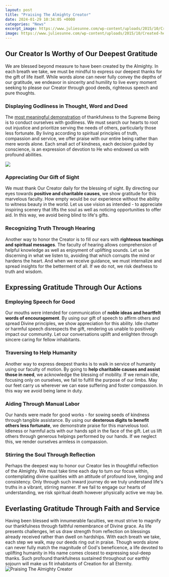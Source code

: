 ```yaml
---
layout: post
title: "Praising The Almighty Creator"
date: 2024-01-29 10:34:05 +0000
categories: "News"
excerpt_image: https://www.juliesunne.com/wp-content/uploads/2015/10/Created-heavens-earth-seas.jpg
image: https://www.juliesunne.com/wp-content/uploads/2015/10/Created-heavens-earth-seas.jpg
---
```


## Our Creator Is Worthy of Our Deepest Gratitude
We are blessed beyond measure to have been created by the Almighty. In each breath we take, we must be mindful to express our deepest thanks for the gift of life itself. While words alone can never fully convey the depths of our gratitude, we endeavor in sincerity and humility to live every moment seeking to please our Creator through good deeds, righteous speech and pure thoughts.
### Displaying Godliness in Thought, Word and Deed 
The [most meaningful demonstration](https://store.fi.io.vn/collection/abrahams) of thankfulness to the Supreme Being is to conduct ourselves with godliness. We must search our hearts to root out injustice and prioritize serving the needs of others, particularly those less fortunate. By living according to spiritual principles of truth, compassion and service, we offer praise with our entire being rather than mere words alone. Each small act of kindness, each decision guided by conscience, is an expression of devotion to He who endowed us with profound abilities.

![](https://i.pinimg.com/originals/1f/ab/fb/1fabfb541a198db22c67582b9ae0a116.jpg)
### Appreciating Our Gift of Sight
We must thank Our Creator daily for the blessing of sight. By directing our eyes towards **positive and charitable causes**, we show gratitude for this marvelous faculty. How empty would be our experience without the ability to witness beauty in the world. Let us use vision as intended - to appreciate inspiring scenery that lifts the soul as well as noticing opportunities to offer aid. In this way, we avoid being blind to life's gifts.
### Recognizing Truth Through Hearing  
Another way to honor the Creator is to fill our ears with **righteous teachings and spiritual messages**. The faculty of hearing allows comprehension of helpful knowledge as well as enjoyment of uplifting sounds. Let us be discerning in what we listen to, avoiding that which corrupts the mind or hardens the heart. And when we receive guidance, we must internalize and spread insights for the betterment of all. If we do not, we risk deafness to truth and wisdom.
## Expressing Gratitude Through Our Actions
### Employing Speech for Good 
Our mouths were intended for communication of **noble ideas and heartfelt words of encouragement**. By using our gift of speech to affirm others and spread Divine principles, we show appreciation for this ability. Idle chatter or harmful speech disrespects the gift, rendering us unable to positively impact our community. Let our conversations uplift and enlighten through sincere caring for fellow inhabitants. 
### Traversing to Help Humanity
Another way to express deepest thanks is to walk in service of humanity using our faculty of motion. By going to **help charitable causes and assist those in need**, we acknowledge the blessing of mobility. If we remain idle, focusing only on ourselves, we fail to fulfill the purpose of our limbs. May our feet carry us wherever we can ease suffering and foster compassion. In this way we avoid being lame in duty.
### Aiding Through Manual Labor
Our hands were made for good works - for sowing seeds of kindness through tangible assistance. By using our **dexterous digits to benefit others less fortunate**, we demonstrate praise for this marvelous tool. Idleness or harmful acts with our hands spit in the face of the gift. Let us lift others through generous helpings performed by our hands. If we neglect this, we render ourselves armless in compassion. 
### Stirring the Soul Through Reflection  
Perhaps the deepest way to honor our Creator lies in thoughtful reflection of the Almighty. We must take time each day to turn our focus within, contemplating divine qualities with an attitude of profound love, longing and consistency. Only through such inward journey do we truly understand life's truths in a vibrant, stirring manner. If we fail to engage our hearts of understanding, we risk spiritual death however physically active we may be.
## Everlasting Gratitude Through Faith and Service
Having been blessed with innumerable faculties, we must strive to magnify our thankfulness through faithful remembrance of Divine grace. As life presents challenges, let us draw strength from reflection on blessings already received rather than dwell on hardships. With each breath we take, each step we walk, may our deeds ring out in praise. Though words alone can never fully match the magnitude of God's beneficence, a life devoted to uplifting humanity in His name comes closest to expressing soul-deep thanks. Such profound thankfulness sustained throughout our earthly sojourn will make us fit inhabitants of Creation for all Eternity.
![Praising The Almighty Creator](https://www.juliesunne.com/wp-content/uploads/2015/10/Created-heavens-earth-seas.jpg)